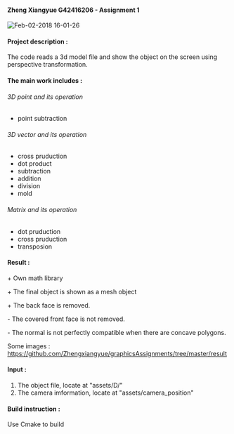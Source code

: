 #### Zheng Xiangyue G42416206 - Assignment 1

![Feb-02-2018 16-01-26](<https://raw.githubusercontent.com/Zhengxiangyue/graphicsAssignments/master/result/Feb-02-2018%2016-01-26.gif>)

#### Project description :

The code reads a 3d model file and show the object on the screen using perspective transformation.

#### The main work includes : 

###### 3D point and its operation

-  point subtraction

###### 3D vector and its operation

-  cross pruduction
-  dot product
-  subtraction
-  addition
-  division
-  mold

###### Matrix and its operation

-  dot pruduction
-  cross pruduction
-  transposion

#### Result :

\+ Own math library

\+ The final object is shown as a mesh object

\+ The back face is removed.

\- The covered front face is not removed.

\- The normal is not perfectly compatible when there are concave polygons.

Some images : https://github.com/Zhengxiangyue/graphicsAssignments/tree/master/result

#### Input : 

1. The object file, locate at "assets/D/"
2. The camera imformation, locate at "assets/camera_position"

#### Build instruction :

Use Cmake to build

